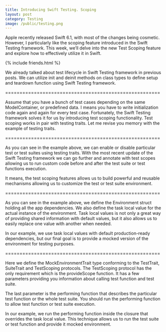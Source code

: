```yaml
---
title: Introducing Swift Testing. Scoping
layout: post
category: Testing
image: /public/testing.png
---
```


Apple recently released Swift 6.1, with most of the changes being cosmetic. However, I particularly like the scoping feature introduced in the Swift Testing framework. This week, we’ll delve into the new Test Scoping feature and explore how to effectively utilize it in Swift.

{% include friends.html %}

We already talked about test lifecycle in Swift Testing framework in previous posts. We can utilize init and deinit methods on class types to define setup and teardown function using Swift Testing framework.

======================================================

Assume that you have a bunch of test cases depending on the same ModelContainer, or predefined data. I means you have to write initialization code again and again for every test case. Fortunately, the Swift Testing framework solves it for us by introducing test scoping functionality. Test scoping works in pair with testing traits. Let me revise you memory with the example of testing traits.

======================================================

As you can see in the example above, we can enable or disable particular test or test suites using testing traits. With the most recent update of the Swift Testing framework we can go further and annotate with test scopes allowing us to run custom code before and after the test suite or test functions execution.

It means, the test scoping features allows us to build powerful and reusable mechanisms allowing us to customize the test or test suite environment.

======================================================

As you can see in the example above, we define the Environment struct holding all the app dependencies. We also define the task local value for the actual instance of the environment. Task local values is not only a great way of providing shared information with default values, but it also allows us to easily replace one value with another when needed.

In our example, we use task local values with default production-ready dependencies, but our final goal is to provide a mocked version of the environment for testing purposes.

======================================================

Here we define the MockEnvironmentTrait type conforming to the TestTrait, SuiteTrait and TestScoping protocols. The TestScoping protocol has the only requirement which is the provideScope function. It has a few parameters providing you information about calling test function and test suite.

The last parameter is the performing function that describes the particular test function or the whole test suite. You should run the performing function to allow test function or test suite execution.

In our example, we run the performing function inside the closure that overrides the task local value. This technique allows us to run the test suite or test function and provide it mocked environment.

